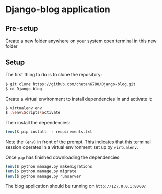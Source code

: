 # Django-blog application

## Pre-setup
Create a new folder anywhere on your system
open terminal in this new folder

## Setup

The first thing to do is to clone the repository:

```sh
$ git clone https://github.com/chetan6780/Django-blog.git
$ cd Django-blog
```

Create a virtual environment to install dependencies in and activate it:

```sh
$ virtualenv env
$ .\env\Scripts\activate
```

Then install the dependencies:

```sh
(env)$ pip install -r requirements.txt
```
Note the `(env)` in front of the prompt. This indicates that this terminal
session operates in a virtual environment set up by `virtualenv`.

Once `pip` has finished downloading the dependencies:
```sh
(env)$ python manage.py makemigrations
(env)$ python manage.py migrate
(env)$ python manage.py runserver
```
The blog application should be running on `http://127.0.0.1:8000/`